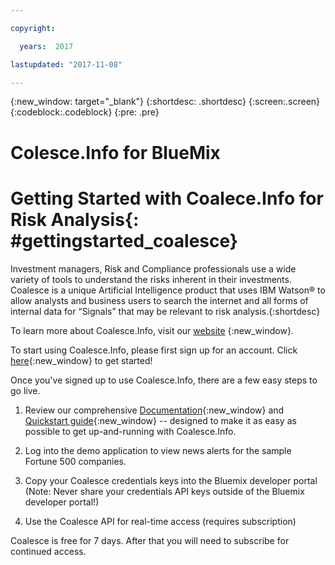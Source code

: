 ```yaml
---

copyright:

  years:  2017

lastupdated: "2017-11-08"

---
```


{:new_window: target="_blank"}
{:shortdesc: .shortdesc}
{:screen:.screen}
{:codeblock:.codeblock}
{:pre: .pre}


# Colesce.Info for BlueMix

# Getting Started with Coalece.Info for Risk Analysis{: #gettingstarted_coalesce}

Investment managers, Risk and Compliance professionals use a wide variety of tools to understand the risks inherent in their investments. Coalesce is a unique Artificial Intelligence product that uses IBM Watson® to allow analysts and business users to search the internet and all forms of internal data for “Signals” that may be relevant to risk analysis.{:shortdesc}

To learn more about Coalesce.Info, visit our [website](http://coalesce.info/) {:new_window}.

To start using Coalesce.Info, please first sign up for an account. Click [here](https://v2-0.coalesce.info/html/index.html#/signup){:new_window} to get started!

Once you've signed up to use Coalesce.Info, there are a few easy steps to go live.

1.	Review our comprehensive [Documentation](https://v2-0.coalesce.info/swagger-ui.html){:new_window} and [Quickstart guide](/setup/Coalesce_API_Document-IBM.docx){:new_window} -- designed to make it as easy as possible to get up-and-running with Coalesce.Info.

2.	Log into the demo application to view news alerts for the sample Fortune 500 companies.
  
3.	Copy your Coalesce credentials keys into the Bluemix developer portal (Note: Never share your credentials API keys outside of the Bluemix developer portal!)

4.	Use the Coalesce API for real-time access (requires subscription) 


Coalesce is free for 7 days. After that you will need to subscribe for continued access.
